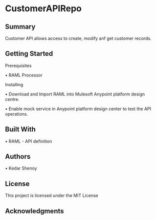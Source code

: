 # CustomerAPIRepo

## Summary

Customer API allows access to create, modify anf get customer records.

## Getting Started

Prerequisites

•	RAML Processor

Installing 

•	Download and Import RAML into Mulesoft Anypoint platform design centre.

•	Enable mock service in Anypoint platform design center to test the API operations.

## Built With

•	RAML - API definition

## Authors 

•	Kedar Shenoy  

## License 

This project is licensed under the MIT License 

## Acknowledgments

